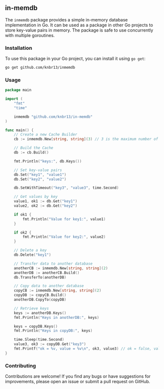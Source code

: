 ## in-memdb

The `inmemdb` package provides a simple in-memory database implementation in Go. It can be used as a package in other Go projects to store key-value pairs in memory. The package is safe to use concurrently with multiple goroutines.

### Installation

To use this package in your Go project, you can install it using `go get`:

```bash
go get github.com/knbr13/inmemdb
```

### Usage

```go
package main

import (
	"fmt"
	"time"

	inmemdb "github.com/knbr13/in-memdb"
)

func main() {
	// Create a new Cache Builder
	cb := inmemdb.New[string, string](3) // 3 is the maximum number of key-value pairs the cache can hold

	// Build the Cache
	db := cb.Build()

	fmt.Println("keys:", db.Keys())

	// Set key-value pairs
	db.Set("key1", "value1")
	db.Set("key2", "value2")

	db.SetWithTimeout("key3", "value3", time.Second)

	// Get values by key
	value1, ok1 := db.Get("key1")
	value2, ok2 := db.Get("key2")

	if ok1 {
		fmt.Println("Value for key1:", value1)
	}

	if ok2 {
		fmt.Println("Value for key2:", value2)
	}

	// Delete a key
	db.Delete("key1")

	// Transfer data to another database
	anotherCB := inmemdb.New[string, string](2)
	anotherDB := anotherCB.Build()
	db.TransferTo(anotherDB)

	// Copy data to another database
	copyCB := inmemdb.New[string, string](2)
	copyDB := copyCB.Build()
	anotherDB.CopyTo(copyDB)

	// Retrieve keys
	keys := anotherDB.Keys()
	fmt.Println("Keys in anotherDB:", keys)

	keys = copyDB.Keys()
	fmt.Println("Keys in copyDB:", keys)

	time.Sleep(time.Second)
	value3, ok3 := copyDB.Get("key3")
	fmt.Printf("ok = %v, value = %v\n", ok3, value3) // ok = false, value =
}
```

### Contributing

Contributions are welcome! 
If you find any bugs or have suggestions for improvements, please open an issue or submit a pull request on GitHub.